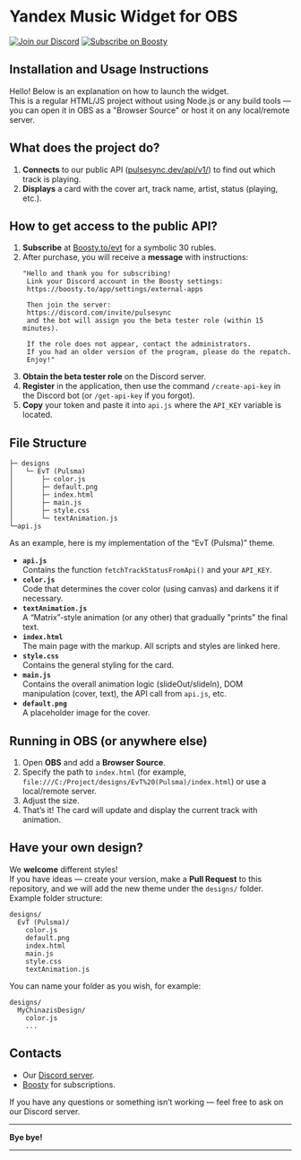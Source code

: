 # Yandex Music Widget for OBS

[![Join our Discord](https://img.shields.io/discord/1227552882744754267?label=Discord&logo=discord&logoColor=white&style=for-the-badge)](https://discord.com/invite/pulsesync)
[![Subscribe on Boosty](https://img.shields.io/badge/Boosty-Subscribe-orange?style=for-the-badge)](https://boosty.to/evt)

## Installation and Usage Instructions

Hello! Below is an explanation on how to launch the widget.  
This is a regular HTML/JS project without using Node.js or any build tools — you can open it in OBS as a "Browser Source" or host it on any local/remote server.

## What does the project do?

1. **Connects** to our public API ([pulsesync.dev/api/v1/](https://ru-node-1.pulsesync.dev/api/v1/)) to find out which track is playing.  
2. **Displays** a card with the cover art, track name, artist, status (playing, etc.).

## How to get access to the public API?

1. **Subscribe** at [Boosty.to/evt](https://boosty.to/evt) for a symbolic 30 rubles.  
2. After purchase, you will receive a **message** with instructions:
   ```text
   "Hello and thank you for subscribing!
    Link your Discord account in the Boosty settings:
    https://boosty.to/app/settings/external-apps
    
    Then join the server:
    https://discord.com/invite/pulsesync
    and the bot will assign you the beta tester role (within 15 minutes).
    
    If the role does not appear, contact the administrators.
    If you had an older version of the program, please do the repatch.
    Enjoy!"
   ```
3. **Obtain the beta tester role** on the Discord server.
4. **Register** in the application, then use the command `/create-api-key` in the Discord bot (or `/get-api-key` if you forgot).
5. **Copy** your token and paste it into `api.js` where the `API_KEY` variable is located.

## File Structure

```
├─ designs
│   └─ EvT (Pulsma)
│       ├─ color.js
│       ├─ default.png
│       ├─ index.html
│       ├─ main.js
│       ├─ style.css
│       └─ textAnimation.js
└─api.js
```

As an example, here is my implementation of the “EvT (Pulsma)” theme.

- **`api.js`**  
  Contains the function `fetchTrackStatusFromApi()` and your `API_KEY`.  
- **`color.js`**  
  Code that determines the cover color (using canvas) and darkens it if necessary.  
- **`textAnimation.js`**  
  A “Matrix”-style animation (or any other) that gradually "prints" the final text.  
- **`index.html`**  
  The main page with the markup. All scripts and styles are linked here.  
- **`style.css`**  
  Contains the general styling for the card.  
- **`main.js`**  
  Contains the overall animation logic (slideOut/slideIn), DOM manipulation (cover, text), the API call from `api.js`, etc.  
- **`default.png`**  
  A placeholder image for the cover.

## Running in OBS (or anywhere else)

1. Open **OBS** and add a **Browser Source**.  
2. Specify the path to `index.html` (for example, `file:///C:/Project/designs/EvT%20(Pulsma)/index.html`) or use a local/remote server.  
3. Adjust the size.  
4. That’s it! The card will update and display the current track with animation.

## Have your own design?

We **welcome** different styles!  
If you have ideas — create your version, make a **Pull Request** to this repository, and we will add the new theme under the `designs/` folder.  
Example folder structure:  
```
designs/
  EvT (Pulsma)/
    color.js
    default.png
    index.html
    main.js
    style.css
    textAnimation.js
```
You can name your folder as you wish, for example:  
```
designs/
  MyChinazisDesign/
    color.js
    ...
```

## Contacts

- Our [Discord server](https://discord.com/invite/pulsesync).  
- [Boosty](https://boosty.to/evt) for subscriptions.  

If you have any questions or something isn’t working — feel free to ask on our Discord server.

---
**Bye bye!**

---